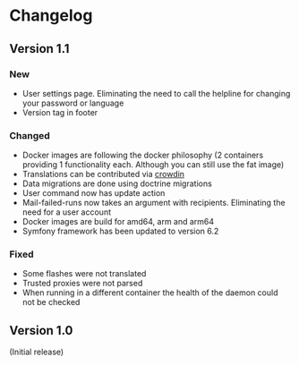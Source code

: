 # Changelog

## Version 1.1

### New
* User settings page. Eliminating the need to call the helpline for changing your password or language
* Version tag in footer

### Changed
* Docker images are following the docker philosophy (2 containers providing 1 functionality each. Although you can still use the fat image)
* Translations can be contributed via [crowdin](https://crowdin.com/project/webcron-management)
* Data migrations are done using doctrine migrations
* User command now has update action
* Mail-failed-runs now takes an argument with recipients. Eliminating the need for a user account
* Docker images are build for amd64, arm and arm64
* Symfony framework has been updated to version 6.2

### Fixed
* Some flashes were not translated
* Trusted proxies were not parsed
* When running in a different container the health of the daemon could not be checked

## Version 1.0

(Initial release)